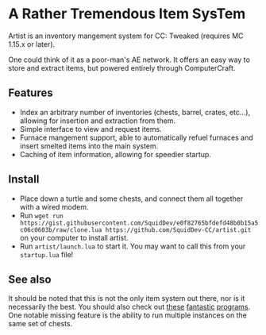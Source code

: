 # A Rather Tremendous Item SysTem
Artist is an inventory mangement system for CC: Tweaked (requires MC 1.15.x
or later).

One could think of it as a poor-man's AE network. It offers an easy way to store
and extract items, but powered entirely through ComputerCraft.

## Features
 - Index an arbitrary number of inventories (chests, barrel, crates, etc...),
   allowing for insertion and extraction from them.
 - Simple interface to view and request items.
 - Furnace mangement support, able to automatically refuel furnaces and insert
   smelted items into the main system.
 - Caching of item information, allowing for speedier startup.

## Install
 - Place down a turtle and some chests, and connect them all together with a wired modem.
 - Run `wget run https://gist.githubusercontent.com/SquidDev/e0f82765bfdefd48b0b15a5c06c0603b/raw/clone.lua https://github.com/SquidDev-CC/artist.git` on your computer to install artist.
 - Run `artist/launch.lua` to start it. You may want to call this from your `startup.lua` file!
## See also
It should be noted that this is not the only item system out there, nor is it
necessarily the best. You should also check out [these][turtlegistics]
[fantastic][roger] [programs][milo]. One notable missing feature is the ability
to run multiple instances on the same set of chests.

[turtlegistics]: https://github.com/apemanzilla/turtlegistics "Tutlegistics on GitHub"
[roger]: http://www.computercraft.info/forums2/index.php?/topic/28438- "roger109z's item system on the CCF"
[milo]: https://github.com/kepler155c/opus-apps/tree/develop-1.8/milo
